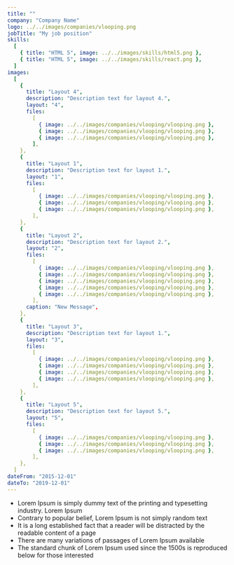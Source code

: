 ```yaml
---
title: ""
company: "Company Name"
logo: ../../images/companies/vlooping.png
jobTitle: "My job position"
skills:
  [
    { title: "HTML 5", image: ../../images/skills/html5.png },
    { title: "HTML 5", image: ../../images/skills/react.png },
  ]
images:
  [
    {
      title: "Layout 4",
      description: "Description text for layout 4.",
      layout: "4",
      files:
        [
          { image: ../../images/companies/vlooping/vlooping.png },
          { image: ../../images/companies/vlooping/vlooping.png },
          { image: ../../images/companies/vlooping/vlooping.png },
        ],
    },
    {
      title: "Layout 1",
      description: "Description text for layout 1.",
      layout: "1",
      files:
        [
          { image: ../../images/companies/vlooping/vlooping.png },
          { image: ../../images/companies/vlooping/vlooping.png },
          { image: ../../images/companies/vlooping/vlooping.png },
        ],
    },
    {
      title: "Layout 2",
      description: "Description text for layout 2.",
      layout: "2",
      files:
        [
          { image: ../../images/companies/vlooping/vlooping.png },
          { image: ../../images/companies/vlooping/vlooping.png },
          { image: ../../images/companies/vlooping/vlooping.png },
          { image: ../../images/companies/vlooping/vlooping.png },
          { image: ../../images/companies/vlooping/vlooping.png },
        ],
      caption: "New Message",
    },
    {
      title: "Layout 3",
      description: "Description text for layout 1.",
      layout: "3",
      files:
        [
          { image: ../../images/companies/vlooping/vlooping.png },
          { image: ../../images/companies/vlooping/vlooping.png },
          { image: ../../images/companies/vlooping/vlooping.png },
          { image: ../../images/companies/vlooping/vlooping.png },
        ],
    },
    {
      title: "Layout 5",
      description: "Description text for layout 5.",
      layout: "5",
      files:
        [
          { image: ../../images/companies/vlooping/vlooping.png },
          { image: ../../images/companies/vlooping/vlooping.png },
          { image: ../../images/companies/vlooping/vlooping.png },
        ],
    },
  ]
dateFrom: "2015-12-01"
dateTo: "2019-12-01"
---
```


- Lorem Ipsum is simply dummy text of the printing and typesetting industry. Lorem Ipsum
- Contrary to popular belief, Lorem Ipsum is not simply random text
- It is a long established fact that a reader will be distracted by the readable content of a page
- There are many variations of passages of Lorem Ipsum available
- The standard chunk of Lorem Ipsum used since the 1500s is reproduced below for those interested
